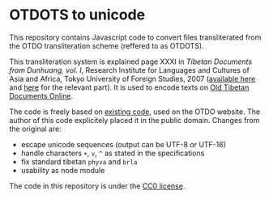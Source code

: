 # OTDOTS to unicode

This repository contains Javascript code to convert files transliterated from the OTDO transliteration scheme (reffered to as OTDOTS). 

This transliteration system is explained page XXXI in *Tibetan Documents from Dunhuang, vol. I*, Research Institute for Languages and Cultures of Asia and Africa, Tokyo University of Foreign Studies, 2007 ([available here](http://repository.tufs.ac.jp/bitstream/10108/70256/1/Old+Tibetan1_00.pdf#32) and [here](http://otdo.aa-ken.jp/site/editorialPolicy) for the relevant part). It is used to encode texts on [Old Tibetan Documents Online](http://otdo.aa-ken.jp/).

The code is freely based on [existing code](http://otdo.aa-ken.jp/js/encodingTib.js), used on the OTDO website. The author of this code explicitely placed it in the public domain. Changes from the original are:

- escape unicode sequences (output can be UTF-8 or UTF-16)
- handle characters `+`, `v`, `^` as stated in the specifications
- fix standard tibetan `phyva` and `brla`
- usability as node module

The code in this repository is under the [CC0 license](LICENSE).
